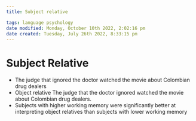 ```yaml
---
title: Subject relative

tags: language psychology 
date modified: Monday, October 10th 2022, 2:02:16 pm
date created: Tuesday, July 26th 2022, 8:33:15 pm
---
```


# Subject Relative
- The judge that ignored the doctor watched the movie about Colombian drug dealers
- Object relative The judge that the doctor ignored watched the movie about Colombian drug dealers.
- Subjects with higher working memory were significantly better at interpreting object relatives than subjects with lower working memory

